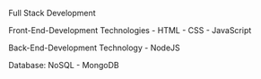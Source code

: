 Full Stack Development

Front-End-Development Technologies
    - HTML
    - CSS
    - JavaScript

Back-End-Development Technology
    - NodeJS

Database: NoSQL
    - MongoDB